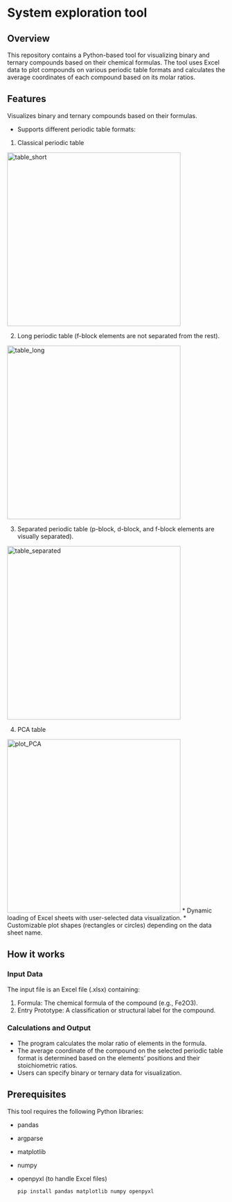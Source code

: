 # System exploration tool


## **Overview**
This repository contains a Python-based tool for visualizing binary and ternary compounds based on their chemical formulas. The tool uses Excel data to plot compounds on various periodic table formats and calculates the average coordinates of each compound based on its molar ratios.

## **Features**
Visualizes binary and ternary compounds based on their formulas.
* Supports different periodic table formats:
1. Classical periodic table
<img src="https://github.com/user-attachments/assets/a20bea8e-77ce-4259-8541-96e8979170e6" alt="table_short" width="400"/>

2. Long periodic table (f-block elements are not separated from the rest).
<img src="https://github.com/user-attachments/assets/55d93e36-e531-4a54-a8e0-68cbeda8b01d" alt="table_long" width="400"/>

3. Separated periodic table (p-block, d-block, and f-block elements are visually separated).
<img src="https://github.com/user-attachments/assets/cadba324-a60e-4356-93c1-815c51705c38" alt="table_separated" width="400"/>

4. PCA table
<img src="https://github.com/user-attachments/assets/49d1e9b1-eab8-46f3-9d03-442d918428e5" alt="plot_PCA" width="400"/>
* Dynamic loading of Excel sheets with user-selected data visualization.
* Customizable plot shapes (rectangles or circles) depending on the data sheet name.

## **How it works**

### Input Data

The input file is an Excel file (.xlsx) containing:

1. Formula: The chemical formula of the compound (e.g., Fe2O3).
2. Entry Prototype: A classification or structural label for the compound.

### Calculations and Output

* The program calculates the molar ratio of elements in the formula.
* The average coordinate of the compound on the selected periodic table format is determined based on the elements’ positions and their stoichiometric ratios.
* Users can specify binary or ternary data for visualization.


## **Prerequisites**
This tool requires the following Python libraries:

* pandas
* argparse
* matplotlib
* numpy
* openpyxl (to handle Excel files)

  `pip install pandas matplotlib numpy openpyxl`


